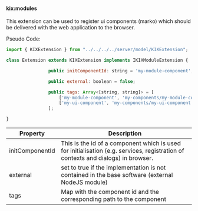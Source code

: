 #### kix:modules

This extension can be used to register ui components (marko) which should be delivered with the web application to the browser.

Pseudo Code:
```javascript
import { KIXExtension } from "../../../../server/model/KIXExtension";

class Extension extends KIXExtension implements IKIXModuleExtension {

                public initComponentId: string = 'my-module-component';

                public external: boolean = false;

                public tags: Array<[string, string]> = [
                    ['my-module-component', 'my-components/my-module-component'],
                    ['my-ui-component', 'my-components/my-ui-component']                 
                ];

}
```

| Property        | Description                                                                                                                      |
| --------------- | -------------------------------------------------------------------------------------------------------------------------------- |
| initComponentId | This is the id of a component which is used for initialisation (e.g. services, registration of contexts and dialogs) in browser. |
| external        | set to true if the implementation is not contained in the base software (external NodeJS module)                                 |
| tags            | Map with the component id and the corresponding path to the component                                                            |